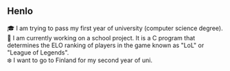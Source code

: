 ## Henlo
🎓 I am trying to pass my first year of university (computer science degree). <br />
🌌 I am currently working on a school project. It is a C program that determines the ELO ranking of players in the game known as "LoL" or "League of Legends". <br />
❄️ I want to go to Finland for my second year of uni.
